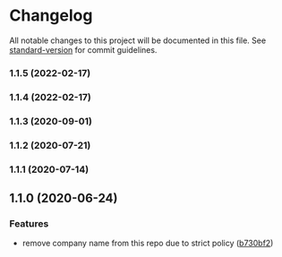 # Changelog

All notable changes to this project will be documented in this file. See [standard-version](https://github.com/conventional-changelog/standard-version) for commit guidelines.

### 1.1.5 (2022-02-17)

### 1.1.4 (2022-02-17)

### 1.1.3 (2020-09-01)

### 1.1.2 (2020-07-21)

### 1.1.1 (2020-07-14)

## 1.1.0 (2020-06-24)


### Features

* remove company name from this repo due to strict policy ([b730bf2](https://github.com/towry/qxjs-cli/commit/b730bf2))
